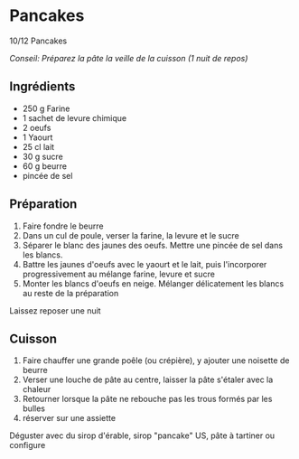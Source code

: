 # Pancakes

10/12 Pancakes

*Conseil: Préparez la pâte la veille de la cuisson (1 nuit de repos)*

## Ingrédients
* 250 g Farine
* 1 sachet de levure chimique
* 2 oeufs
* 1 Yaourt
* 25 cl lait
* 30 g sucre
* 60 g beurre
* pincée de sel

## Préparation

1. Faire fondre le beurre
2. Dans un cul de poule, verser la farine, la levure et le sucre
3. Séparer le blanc des jaunes des oeufs. Mettre une pincée de sel dans les blancs.
4. Battre les jaunes d'oeufs avec le yaourt et le lait, puis l'incorporer
progressivement au mélange farine, levure et sucre
5. Monter les blancs d'oeufs en neige. Mélanger délicatement les blancs au reste de la préparation

Laissez reposer une nuit

## Cuisson

1. Faire chauffer une grande poêle (ou crépière), y ajouter une noisette de beurre
2. Verser une louche de pâte au centre, laisser la pâte s'étaler avec la chaleur
3. Retourner lorsque la pâte ne rebouche pas les trous formés par les bulles
4. réserver sur une assiette

Déguster avec du sirop d'érable, sirop "pancake" US, pâte à tartiner ou configure

